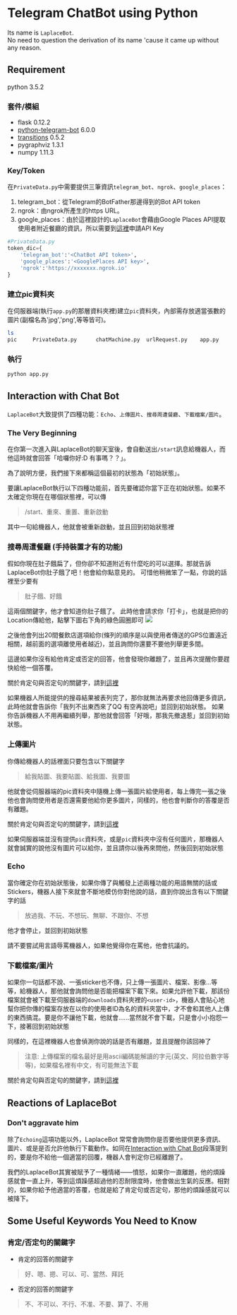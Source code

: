 # Telegram ChatBot using Python
Its name is `LaplaceBot`.   
No need to question the derivation of its name 'cause it came up without any reason.
## Requirement
 python 3.5.2
### 套件/模組
- flask 0.12.2
- [python-telegram-bot](https://github.com/python-telegram-bot/python-telegram-bot) 6.0.0
- [transitions](https://github.com/tyarkoni/transitions) 0.5.2
- pygraphviz 1.3.1
- numpy 1.11.3

### Key/Token
在`PrivateData.py`中需要提供三筆資訊`telegram_bot`、`ngrok`、`google_places`：
1. telegram_bot：從Telegram的BotFather那邊得到的Bot API token
1. ngrok：由ngrok所產生的https URL。
1. google_places：由於這裡設計的`LaplaceBot`會藉由Google Places API提取使用者附近餐廳的資訊，所以需要到[這裡](https://developers.google.com/places/web-service/get-api-key?hl=zh-tw)申請API Key

```python
#PrivateData.py
token_dic={
	'telegram_bot':'<ChatBot API token>',
	'google_places':'<GooglePlaces API key>',
	'ngrok':'https://xxxxxxx.ngrok.io'
}
```

### 建立pic資料夾
在伺服器端(執行`app.py`的那層資料夾裡)建立`pic`資料夾，內部需存放適當張數的圖片(副檔名為'jpg','png',等等皆可)。
```bash
ls
pic     PrivateData.py		chatMachine.py  urlRequest.py    app.py
```
### 執行
```python
python app.py
```
## <a name='interact'></a>Interaction with Chat Bot
`LaplaceBot`大致提供了四種功能：`Echo`、`上傳圖片`、`搜尋周遭餐廳`、`下載檔案/圖片`。
### The Very Beginning
在你第一次進入與LaplaceBot的聊天室後，會自動送出`/start`訊息給機器人，而他這時就會回答「哈囉你好:D
有事嗎？？」。  

為了說明方便，我們接下來都稱這個最初的狀態為「初始狀態」。

要讓LaplaceBot執行以下四種功能前，首先要確認你當下正在初始狀態。如果不太確定你現在在哪個狀態裡，可以傳
> /start、重來、重置、重新啟動  

其中一句給機器人，他就會被重新啟動，並且回到初始狀態裡

### 搜尋周遭餐廳 (手持裝置才有的功能)
假如你現在肚子餓扁了，但你卻不知道附近有什麼吃的可以選擇。那就告訴LaplaceBot你肚子餓了吧！他會給你點意見的。
可惜他稍微笨了一點，你說的話裡至少要有
> 肚子餓、好餓

這兩個關鍵字，他才會知道你肚子餓了。
此時他會請求你「打卡」，也就是把你的Location傳給他，點擊下圖右下角的綠色圓圈即可
![](https://i.imgur.com/03dyy1F.jpg)

之後他會列出20間餐飲店選項給你(條列的順序是以與使用者傳送的GPS位置遠近相關，越前面的選項離使用者越近)，並且詢問你還要不要他列舉更多間。

這邊如果你沒有給他肯定或否定的回答，他會發現你離題了，並且再次提醒你要趕快給他一個答覆。

關於肯定句與否定句的關鍵字，請到[這裡](#keyword)

如果機器人所能提供的搜尋結果被表列完了，那你就無法再要求他回傳更多資訊，此時他就會告訴你「我列不出東西來了QQ
有空再說吧」並回到初始狀態。
如果你告訴機器人不用再繼續列舉，那他就會回答「好哦，那我先撤退惹」並回到初始狀態。

### 上傳圖片
你傳給機器人的話裡面只要包含以下關鍵字
> 給我貼圖、我要貼圖、給我圖、我要圖

他就會從伺服器端的pic資料夾中隨機上傳一張圖片給使用者，每上傳完一張之後他也會詢問使用者是否還需要他給你更多圖片，同樣的，他也會判斷你的答覆是否有離題。

關於肯定句與否定句的關鍵字，請到[這裡](#keyword)


如果伺服器端並沒有提供`pic`資料夾，或是`pic`資料夾中沒有任何圖片，那機器人就會誠實的說他沒有圖片可以給你，並且請你以後再來問他，然後回到初始狀態

### Echo
當你確定你在初始狀態後，如果你傳了與觸發上述兩種功能的用語無關的話或Stickers，機器人接下來就會不斷地模仿你對他說的話，直到你說出含有以下關鍵字的話
>放過我、不玩、不想玩、無聊、不跟你、不想

他才會停止，並回到初始狀態

請不要嘗試用言語辱罵機器人，如果他覺得你在罵他，他會抗議的。

### 下載檔案/圖片
如果你一句話都不說、一張sticker也不傳，只上傳一張圖片、檔案、影像...等等，給機器人，那他就會詢問他是否能把檔案下載下來。如果允許他下載，那該份檔案就會被下載至伺服器端的`downloads`資料夾裡的`<user-id>`，機器人會貼心地幫你把你傳的檔案存放在以你的使用者ID為名的資料夾當中，才不會和其他人上傳的東西搞混。要是你不讓他下載，他就會......當然就不會下載，只是會小小抱怨一下，接著回到初始狀態

同樣的，在這裡機器人也會偵測你說的話是否有離題，並且提醒你該回神了

> 注意: 上傳檔案的檔名最好是用ascii編碼能解讀的字元(英文、阿拉伯數字等等)，如果檔名裡有中文，有可能無法下載

關於肯定句與否定句的關鍵字，請到[這裡](#keyword)

## Reactions of LaplaceBot
### Don't aggravate him
除了`Echoing`這項功能以外，LaplaceBot 常常會詢問你是否要他提供更多資訊、圖片、或是是否允許他執行下載動作。如同在[Interaction with Chat Bot](#interact)段落提到的，要是你不給他一個適當的回覆，機器人會判定你已經離題了。

我們的LaplaceBot其實被賦予了一種情緒——憤怒，如果你一直離題，他的煩躁感就會一直上升，等到這煩躁感超過他的忍耐限度時，他會做出生氣的反應。相對的，如果你給予他適當的答覆，也就是給了肯定句或否定句，那他的煩躁感就可以被降下。


## Some Useful Keywords You Need to Know
### <a name="keyword"></a>肯定/否定句的關鍵字
- 肯定的回答的關鍵字
> 好、嗯、摁、可以、可、當然、拜託

- 否定的回答的關鍵字
>不、不可以、不行、不准、不要、算了、不用
